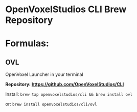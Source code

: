 # OpenVoxelStudios CLI Brew Repository

# Formulas:

## OVL

OpenVoxel Launcher in your terminal

**Repository: https://github.com/OpenVoxelStudios/CLI**

Install: `brew tap openvoxelstudios/cli && brew install ovl`

or: `brew install openvoxelstudios/cli/ovl`
